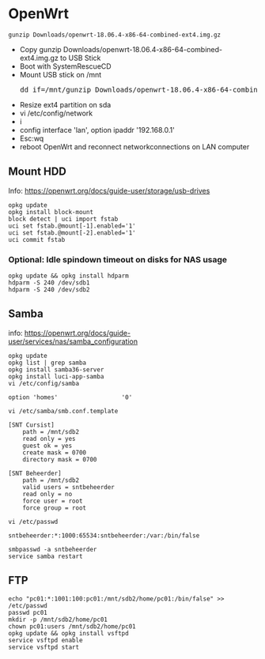 # OpenWrt
    gunzip Downloads/openwrt-18.06.4-x86-64-combined-ext4.img.gz
* Copy gunzip Downloads/openwrt-18.06.4-x86-64-combined-ext4.img.gz to USB Stick
* Boot with SystemRescueCD
* Mount USB stick on /mnt
    <pre>dd if=/mnt/gunzip Downloads/openwrt-18.06.4-x86-64-combined-ext4.img.gz of=/dev/sda bs=1M</pre>
* Resize ext4 partition on sda
* vi /etc/config/network
* i
* config interface 'lan', option ipaddr '192.168.0.1'
* Esc:wq
* reboot OpenWrt and reconnect networkconnections on LAN computer
## Mount HDD
Info: https://openwrt.org/docs/guide-user/storage/usb-drives

    opkg update
    opkg install block-mount
    block detect | uci import fstab
    uci set fstab.@mount[-1].enabled='1'
    uci set fstab.@mount[-2].enabled='1'
    uci commit fstab
### Optional: Idle spindown timeout on disks for NAS usage
    opkg update && opkg install hdparm
    hdparm -S 240 /dev/sdb1
    hdparm -S 240 /dev/sdb2
## Samba
info: https://openwrt.org/docs/guide-user/services/nas/samba_configuration

    opkg update
    opkg list | grep samba
    opkg install samba36-server
    opkg install luci-app-samba
    vi /etc/config/samba
    
    option 'homes'                  '0'

    vi /etc/samba/smb.conf.template
    
    [SNT Cursist]                       
        path = /mnt/sdb2                      
        read only = yes           
        guest ok = yes              
        create mask = 0700                    
        directory mask = 0700     
                                  
    [SNT Beheerder]                               
        path = /mnt/sdb2                      
        valid users = sntbeheerder
        read only = no            
        force user = root 
        force group = root   
    
    vi /etc/passwd
    
    sntbeheerder:*:1000:65534:sntbeheerder:/var:/bin/false
    
    smbpasswd -a sntbeheerder
    service samba restart
## FTP
    echo "pc01:*:1001:100:pc01:/mnt/sdb2/home/pc01:/bin/false" >> /etc/passwd
    passwd pc01
    mkdir -p /mnt/sdb2/home/pc01
    chown pc01:users /mnt/sdb2/home/pc01
    opkg update && opkg install vsftpd
    service vsftpd enable
    service vsftpd start
